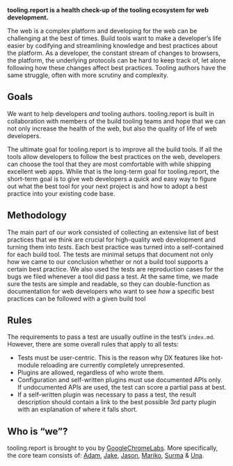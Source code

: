 **tooling.report is a health check-up of the tooling ecosystem for web development.**

The web is a complex platform and developing for the web can be challenging at the best of times. Build tools want to make a developer’s life easier by codifying and streamlining knowledge and best practices about the platform. As a developer, the constant stream of changes to browsers, the platform, the underlying protocols can be hard to keep track of, let alone following how these changes affect best practices. Tooling authors have the same struggle, often with more scrutiny and complexity.

## Goals

We want to help developers _and_ tooling authors. tooling.report is built in collaboration with members of the build tooling teams and hope that we can not only increase the health of the web, but also the quality of life of web developers.

The ultimate goal for tooling.report is to improve all the build tools. If all the tools allow developers to follow the best practices on the web, developers can choose the tool that they are most comfortable with while shipping excellent web apps. While that is the long-term goal for tooling.report, the short-term goal is to give web developers a quick and easy way to figure out what the best tool for your next project is and how to adopt a best practice into your existing code base.

## Methodology

The main part of our work consisted of collecting an extensive list of best practices that we think are crucial for high-quality web development and turning them into _tests_. Each best practice was turned into a self-contained for each build tool. The tests are minimal setups that document not only how we came to our conclusion whether or not a build tool supports a certain best practice. We also used the tests are reproduction cases for the bugs we filed whenever a tool did pass a test. At the same time, we made sure the tests are simple and readable, so they can double-function as documentation for web developers who want to see _how_ a specific best practices can be followed with a given build tool

## Rules

The requirements to pass a test are usually outline in the test’s `index.md`. However, there are some overall rules that apply to all tests:

- Tests must be user-centric. This is the reason why DX features like hot-module reloading are currently completely unrepresented.
- Plugins are allowed, regardless of who wrote them.
- Configuration and self-written plugins must use documented APIs only. If undocumented APIs are used, the test can score a partial pass at best.
- If a self-written plugin was necessary to pass a test, the result description should contain a link to the best possible 3rd party plugin with an explanation of where it falls short.

## Who is “we”?

tooling.report is brought to you by [GoogleChromeLabs]. More specifically, the core team consists of: [Adam], [Jake], [Jason], [Mariko], [Surma] & [Una].

[googlechromelabs]: http://github.com/GoogleChromeLabs
[adam]: https://twitter.com/argyleink
[jake]: https://twitter.com/jaffathecake
[jason]: https://twitter.com/_developit
[mariko]: https://twitter.com/kosamari
[surma]: https://twitter.com/dassurma
[una]: https://twitter.com/una

